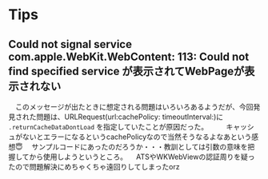 # Tips

## **Could not signal service com.apple.WebKit.WebContent: 113: Could not find specified service** が表示されてWebPageが表示されない

　このメッセージが出たときに想定される問題はいろいろあるようだが、今回発見された問題は、URLRequest(url:cachePolicy: timeoutInterval:)に `.returnCacheDataDontLoad` を指定していたことが原因だった。
　
　キャッシュがないとエラーになるというcachePolicyなので当然そうなるよなあという感想😇
　サンプルコードにあったのだろうか・・・教訓としては引数の意味を把握してから使用しようというところ。
　ATSやWKWebViewの認証周りを疑ったので問題解決にめちゃくちゃ遠回りしてしまったorz
